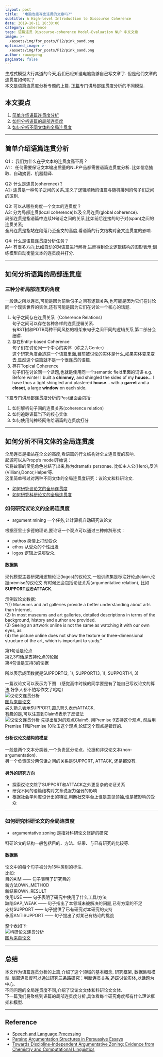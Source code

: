 ```yaml
---
layout: post
title:  "电脑也能写出连贯的文章吗?"
subtitle: A High-level Introduction to Discourse Coherence
date: 2019-10-11 10:30:00
category: coherence
tags: 语篇连贯 Discourse-coherence Model-Evaluation NLP 中文文章
image: >-
  /assets/img/for_posts/P12/pink_sand.png
optimized_image: >-
  /assets/img/for_posts/P12/pink_sand.png
author: ruxuepeng
paginate: false
---
```


生成式模型大行其道的今天,我们已经知道电脑能够自己写文章了.
但是他们文章的连贯度如何呢？  
本文是语篇连贯度分析专题的上篇. [下篇](https://oneepochaway.com/discourse-local-coherence/)专门讲局部连贯度分析的不同模型.  
## 本文要点
1. [简单介绍语篇连贯度分析](#简单介绍语篇连贯度分析)
2. [如何分析语篇的局部连贯度](#如何分析语篇的局部连贯度)
3. [如何分析不同文体的全局连贯度](#如何分析不同文体的全局连贯度)

---

## 简单介绍语篇连贯分析
Q1： 我们为什么在乎文本的连贯度高不高？  
A1： 任何需要保证文本输出质量的NLP产品都需要语篇连贯度分析. 比如信息抽取、自动摘要、机器翻译.

Q2: 什么是连贯(coherence)？  
A2: 连贯是一种句子之间的关系,定义了逻辑顺畅的语篇与随机排列的句子们之间的区别.  

Q3: 可以从哪些角度一个文本的连贯度？  
A3: 分为局部连贯(local coherence)以及全局连贯(global coherence).  
局部连贯是指语篇中连续N句话之间的关系,比如前后连接的句子对(span)之间的连贯关系;  
全局连贯是指站在段落乃至全文的高度,看语篇的行文结构对全文连贯度的影响.  

Q4: 什么是语篇连贯度分析任务？  
A4: 有很多方向,比如自动的对语篇进行解析,进而得到全文逻辑结构的图形表示;训练模型自动衡量文本的连贯度并打分.


---

## 如何分析语篇的局部连贯度
### 三种分析局部连贯的角度
一段话之所以连贯,可能是因为前后句子之间有逻辑关系,也可能是因为它们在讨论同一个现实世界的实体,还有可能是因为它们在讨论一个核心的话题.  
1. 句子之间存在连贯关系（Coherence Relations）  
句子之间可以存在各种各样的连贯逻辑关系.  
有RST树和PDTB两种不同风格的框架来句子之间不同的逻辑关系,第二部分会细讲.    
2. 存在Entity-based Coherence  
句子们在讨论同一个中心的实体（称之为Center）.  
这个研究角度会追踪一个语篇里面,目前被讨论的实体是什么,如果实体变来变去,显然这个语篇就不是一个很连贯的语篇.
3. 存在Topical Coherence  
句子们在讨论同一个话题,也就是使用同一个semantic field里面的词语
e.g. Before winter I built a **chimney**, and shingled the sides of my **house**... I have thus a tight shingled and plastered **house**... with a **garret** and a **closet**, a large **window** on each side.  

下篇专门讲局部连贯度分析的Post里面会包括:    
1. 如何解析句子间的连贯关系(coherence relation)
2. 如何追踪语篇当下的核心实体
3. 如何使用纯神经网络给语篇的连贯度打分

---
## 如何分析不同文体的全局连贯度  
全局连贯是指站在全文的高度,看语篇的行文结构对全文连贯度的影响.  
起源可以从Propp’s model开始说：  
它将故事的常见角色总结了出来,称为dramatis personae. 比如主人公(Hero),反派(Villian),Donor,Helper等.   
这里简单带过对两种不同文体的全局连贯度研究：议论文和科研论文.
* [如何研究议论文的全局连贯度](#如何研究议论文的全局连贯度)
* [如何研究科研论文的全局连贯度](#如何研究科研论文的全局连贯度)

### 如何研究议论文的全局连贯度
* argument mining 一个任务,让计算机自动研究议论文

根据亚里士多德的理论,要论证一个观点可以通过三种修辞形式：
* pathos 感情上打动受众
* ethos 从受众的个性出发
* logos 逻辑上说服受众.

#### 数据集  
现代模型主要研究用逻辑论证(logos)的议论文,一般训练集是标注好论点claim,论据premise的议论文.有时候还会包括论证关系(argumentative relation), 比如**SUPPORT**或者**ATTACK**.  

示例议论文数据:  
"(1) Museums and art galleries provide a better understanding about arts than Internet.   
(2) In most museums and art galleries, detailed descriptions in terms of the background, history and author are provided.   
(3) Seeing an artwork online is not the same as watching it with our own eyes, as  
(4) the picture online does not show the texture or three-dimensional structure of the art, which is important to study."

第1句话是论点  
第2,3句话是支持论点的论据  
第4句话是支持3的论据  

所以表示成函数就是SUPPORT(2, 1), SUPPORT(3, 1), SUPPORT(4, 3)

一篇议论文可以表示为下图
（感觉高中时候的同学要是有了能自己写议论文的算法,好多人都不怕写作文了哈哈）  
<img src="/assets/img/for_posts/P12/argumentative_mining.png" alt="议论文连贯分析"/>  
[图片来自论文](https://arxiv.org/pdf/1604.07370.pdf)  
尖头箭头表示SUPPORT,圆头箭头表示ATTACK.  
有趣的是,可以注意到Claim5表示了反证法    
<img src="/assets/img/for_posts/P12/argument_sample.png" alt="议论文连贯分析"/>
先提出反对的观点Claim5, 用Premise 9支持这个观点, 然后用Premise 11和Premise 10攻击这个观点,论证这个观点是错误的.  
#### 分析议论文结构的模型
一般是两个文本分类器,一个负责区分论点、论据和非议论文本(non-argumentation).  
另一个负责区分两句话之间的关系是SUPPORT, ATTACK, 还是都没有.  

#### 另外的研究方向
* 探索议论文除了SUPPORT和ATTACK之外更复杂的论证关系  
* 研究不同的语篇结构对文章说服力强弱的影响  
* 根据社会学角度设计出的特征,判断社交平台上谁是意见领袖,谁是被影响的受众  

---
### 如何研究科研论文的全局连贯度  
* argumentative zoning 是指对科研论文修辞的研究

科研论文的结构一般包括目的、方法、结果、与已有研究的比较等.


#### 数据集
论文中的每个句子被分为15种类别的标注.  
比如:  
目的AIM —— 句子表明了研究目的  
新方法OWN_METHOD  
新结果OWN_RESULT  
使用USE —— 句子表明了研究中使用了什么工具/方法  
缺陷GAP_WEAK —— 句子指出了本领域未被解决的问题,已有方案的不足  
支持SUPPORT —— 句子提供了已有研究对本研究的支持  
矛盾ANTISUPPORT —— 句子提出了对某已有结论的挑战  

整个表如下:  
<img src="/assets/img/for_posts/P12/relation_for_scientific_papers.png" alt="科研论文连贯分析"/>  
[图片来自论文](https://www.aclweb.org/anthology/D09-1155.pdf)

---
## 总结
本文作为语篇连贯分析的上篇,介绍了这个领域的基本概念, 研究框架, 数据集和模型. 局部连贯度可以通过研究三条路研究：判断连贯关系,追踪讨论实体,以话题为中心.  
不同问题的全局连贯度不同,介绍了议论文文体和科研论文文体.  
下一篇我们将聚焦到语篇的局部连贯度分析,具体看每个研究角度都有什么理论框架和模型.  

---
## Reference
* [Speech and Language Processing](https://web.stanford.edu/~jurafsky/slp3/23.pdf)
* [Parsing Argumentation Structures in Persuasive Essays](https://arxiv.org/pdf/1604.07370.pdf)
* [Towards Discipline-Independent Argumentative Zoning: Evidence from Chemistry and Computational Linguistics](https://www.aclweb.org/anthology/D09-1155.pdf)
